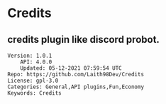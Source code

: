# Credits
## credits plugin like discord probot.
```properties
Version: 1.0.1
    API: 4.0.0
    Updated: 05-12-2021 07:59:54 UTC
Repo: https://github.com/Laith98Dev/Credits
License: gpl-3.0
Categories: General,API plugins,Fun,Economy
Keywords: Credits
```